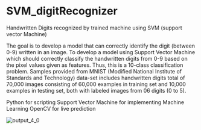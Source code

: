 # SVM_digitRecognizer
Handwritten Digits recognized by trained machine using SVM (support vector Machine)

The goal is to develop a model that can correctly identify the digit (between 0-9) written in an image.
To develop a model using Support Vector Machine which should correctly classify the handwritten digits from 0-9 based on the pixel values given as features. Thus, this is a 10-class classification problem.
Samples provided from MNIST (Modified National Institute of Standards and Technology) data-set includes handwritten digits total of 70,000 images consisting of 60,000 examples in training set and 10,000 examples in testing set, both with labeled images from 06 digits (0 to 5).

Python for scripting
Support Vector Machine for implementing Machine Learning
OpenCV for live prediction 

![output_4_0](https://user-images.githubusercontent.com/48016463/126197762-5e78a982-ace8-4aea-b504-afa5103666f5.png)
